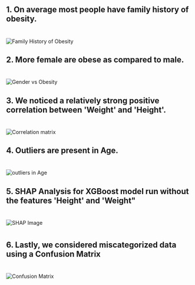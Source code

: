 ## 1. On average most people have family history of obesity.
#

![Family History of Obesity](https://github.com/user-attachments/assets/09e22282-d9d0-41af-b8fa-a96b170ecaec)



## 2. More female are obese as compared to male.
#
#
![Gender vs Obesity](https://github.com/user-attachments/assets/0666269d-74db-433b-9b94-e08ea66fec30)



## 3. We noticed a relatively strong positive correlation between 'Weight' and 'Height'.
#
#
![Correlation matrix](https://github.com/user-attachments/assets/48b10866-b695-413f-ac2b-420bbb871b09)



## 4. Outliers are present in Age.
#
#

![outliers in Age](https://github.com/user-attachments/assets/3fdbe520-826c-4075-b5c3-e334260876db)



## 5. SHAP Analysis for XGBoost model run without the features 'Height' and 'Weight"
#
#
![SHAP Image](https://github.com/user-attachments/assets/b3a20c7e-23c5-455d-a773-a24a3b697c6f)


#
## 6. Lastly, we considered miscategorized data using a **Confusion Matrix**
#
#
![Confusion Matrix](image-7.png)
